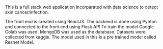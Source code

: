 This is a full stack web application incorparated with data science to detect skin cancer/infection.

The front end is created using ReactJS.
The backend is done using Pyhton and connected to the front end using Flask API
To train the model Google Colab was used.
MongoDB was used as the database.
Datasets were collected from kaggle.
The model used in this is a pre trained model called Resnet Model. 

